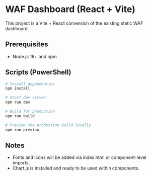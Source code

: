 # WAF Dashboard (React + Vite)

This project is a Vite + React conversion of the existing static WAF dashboard.

## Prerequisites
- Node.js 18+ and npm

## Scripts (PowerShell)

```powershell
# Install dependencies
npm install

# Start dev server
npm run dev

# Build for production
npm run build

# Preview the production build locally
npm run preview
```

## Notes
- Fonts and icons will be added via index.html or component-level imports.
- Chart.js is installed and ready to be used within components.
